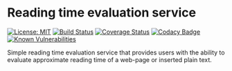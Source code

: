Reading time evaluation service
==========================================

[![License: MIT](https://img.shields.io/badge/License-MIT-blue.svg)](https://github.com/vald-phoenix/reading-time/blob/master/LICENSE)
[![Build Status](https://travis-ci.org/vald-phoenix/reading-time.svg?branch=master)](https://travis-ci.org/vald-phoenix/reading-time?branch=master)
[![Coverage Status](https://coveralls.io/repos/github/vald-phoenix/reading-time/badge.svg?branch=master)](https://coveralls.io/github/vald-phoenix/reading-time?branch=master)
[![Codacy Badge](https://api.codacy.com/project/badge/Grade/b3e2b62e784f472b8095384ee907cc33)](https://www.codacy.com/app/vald-phoenix/reading-time?utm_source=github.com&amp;utm_medium=referral&amp;utm_content=vald-phoenix/reading-time&amp;utm_campaign=Badge_Grade)
[![Known Vulnerabilities](https://snyk.io/test/github/vald-phoenix/reading-time/badge.svg)](https://snyk.io/test/github/vald-phoenix/reading-time)

Simple reading time evaluation service that provides users with the ability to evaluate approximate reading time of a web-page or inserted plain text.
